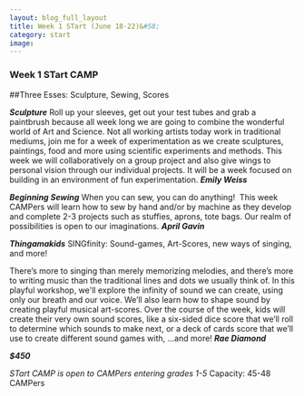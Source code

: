 ```yaml
---
layout: blog_full_layout
title: Week 1 STart (June 18-22)&#58; 
category: start
image: 
---
```


### Week 1 STart CAMP
##Three Esses: Sculpture, Sewing, Scores

**_Sculpture_**
Roll up your sleeves, get out your test tubes and grab a paintbrush because all week long we are going to combine the wonderful world of Art and Science. Not all working artists today work in traditional mediums, join me for a week of experimentation as we create sculptures, paintings, food and more using scientific experiments and methods. This week we will collaboratively on a group project and also give wings to personal vision through our individual projects. It will be a week focused on building in an environment of fun experimentation.
**_Emily Weiss_**

**_Beginning Sewing_** 
When you can sew, you can do anything!  This week CAMPers will learn how to sew by hand and/or by machine as they develop and complete 2-3 projects such as stuffies, aprons, tote bags. Our realm of possibilities is open to our imaginations. 
**_April Gavin_**


**_Thingamakids_**
SINGfinity: Sound-games, Art-Scores, new ways of singing, and more!
 
There’s more to singing than merely memorizing melodies, and there’s more to writing music than the traditional lines and dots we usually think of. In this playful workshop, we'll explore the infinity of sound we can create, using only our breath and our voice. We’ll also learn how to shape sound by creating playful musical art-scores. Over the course of the week, kids will create their very own sound scores, like a six-sided dice score that we’ll roll to determine which sounds to make next, or a deck of cards score that we’ll use to create different sound games with, …and more! 
**_Rae Diamond_**



**_$450_**

*STart CAMP is open to CAMPers entering grades 1-5*
Capacity: 45-48 CAMPers
